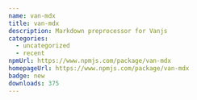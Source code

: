 ```yaml
---
name: van-mdx
title: van-mdx
description: Markdown preprocessor for Vanjs
categories:
  - uncategorized
  - recent
npmUrl: https://www.npmjs.com/package/van-mdx
homepageUrl: https://www.npmjs.com/package/van-mdx
badge: new
downloads: 375
---
```


